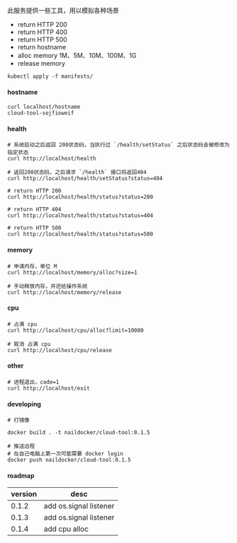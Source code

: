 此服务提供一些工具，用以模拟各种场景
- return HTTP 200
- return HTTP 400
- return HTTP 500
- return hostname
- alloc memory 1M、5M、10M、100M、1G
- release memory

```shell script
kubectl apply -f manifests/
```

#### hostname
```
curl localhost/hostname
cloud-tool-sojfioweif
```

#### health
```
# 系统启动之后返回 200状态码，当执行过 `/health/setStatus` 之后状态码会被修改为指定状态
curl http://localhost/health

# 返回200状态码，之后请求 `/health` 接口将返回404
curl http://localhost/health/setStatus?status=404

# return HTTP 200
curl http://localhost/health/status?status=200

# return HTTP 404
curl http://localhost/health/status?status=404

# return HTTP 500
curl http://localhost/health/status?status=500
```

#### memory
```
# 申请内存，单位 M
curl http://localhost/memory/alloc?size=1

# 手动释放内存，并还给操作系统
curl http://localhost/memory/release

```

#### cpu
```
# 占满 cpu
curl http://localhost/cpu/alloc?limit=10000

# 取消 占满 cpu
curl http://localhost/cpu/release

```

#### other
```
# 进程退出，code=1
curl http://localhost/exit
```

#### developing

```shell
# 打镜像

docker build . -t naildocker/cloud-tool:0.1.5

# 推送远程
# 在自己电脑上第一次可能需要 docker login
docker push naildocker/cloud-tool:0.1.5
```

#### roadmap

| version | desc |
| --- | --- |
| 0.1.2 | add os.signal listener |
| 0.1.3 | add os.signal listener |
| 0.1.4 | add cpu alloc |
